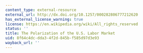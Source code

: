 ```yaml
---
content_type: external-resource
external_url: http://dx.doi.org/10.1257/000282806777212620
has_external_license_warning: true
license: https://en.wikipedia.org/wiki/All_rights_reserved
status: ''
title: The Polarization of the U.S. Labor Market
uid: 8f64c4dc-dda3-4f2d-845b-f585d97d3e93
wayback_url: ''
---
```

